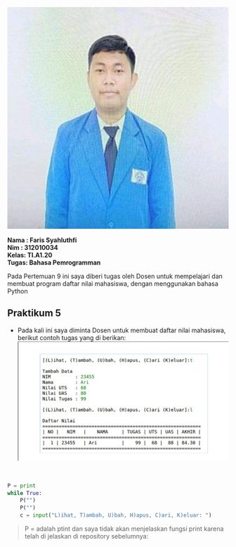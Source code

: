 
![Faris](foto/Faris.png)

**Nama : Faris Syahluthfi** <br>
**Nim  : 312010034** <br>
**Kelas: TI.A1.20** <br>
**Tugas: Bahasa Pemrogramman** <br>

Pada Pertemuan 9 ini saya diberi tugas oleh Dosen untuk mempelajari dan membuat program daftar nilai mahasiswa, dengan menggunakan bahasa Python
<br>

## Praktikum 5

* Pada kali ini saya diminta Dosen untuk membuat daftar nilai mahasiswa, berikut contoh tugas yang di berikan:
![Soal1](foto/Soal1.png)
<br>

```` python
P = print
while True:
    P("")
    P("")
    c = input("L)ihat, T)ambah, U)bah, H)apus, C)ari, K)eluar: ")
````
> P = adalah ptint dan saya tidak akan menjelaskan fungsi print karena telah di jelaskan di repository sebelumnya:
<br>


